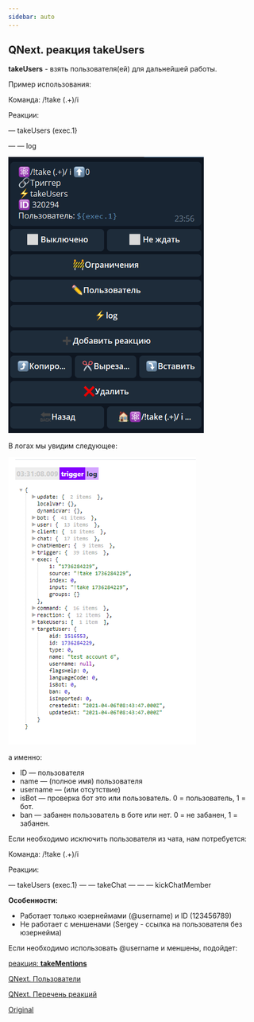 ```yaml
---
sidebar: auto
---
```


## QNext. реакция takeUsers

**takeUsers** - взять пользователя(ей) для дальнейшей работы. 



Пример использования:

Команда: /!take (.+)/i

Реакции:

— takeUsers (exec.1}

— — log

![](./1.png)

В логах мы увидим следующее:


![](./2.png)

а именно: 
* ID — пользователя
* name — (полное имя) пользователя
* username — (или отсутствие)
* isBot — проверка бот это или пользователь. 0 = пользователь, 1 = бот.
* ban — забанен пользователь в боте или нет. 0 = не забанен, 1 = забанен.



Если необходимо исключить пользователя из чата, нам потребуется:

Команда: /!take (.+)/i

Реакции:

— takeUsers (exec.1}
— — takeChat 
— — — kickChatMember





**Особенности:**
* Работает только юзернеймами (@username) и ID (123456789)
* Не работает c меншенами (Sergey - ссылка на пользователя без юзернейма)

Если необходимо использовать @username и меншены, подойдет:

 [реакция:  **takeMentions**](/docs-test/ph/reactions/takementions)



[QNext. Пользователи](/docs-test/ph/admin/users-about)

[QNext. Перечень реакций](/docs-test/ph/reactions)



[Original](https://telegra.ph/QNext-admin-reaction-takeUsers-05-09)